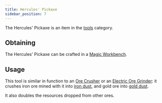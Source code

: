 ```yaml
---
title: Hercules' Pickaxe
sidebar_position: 7
---
```


The Hercules' Pickaxe is an item in the [tools](Tools) category.

## Obtaining

The Hercules' Pickaxe can be crafted in a [Magic Workbench](Magic-Workbench).

## Usage

This tool is similar in function to an [Ore Crusher](Ore-Crusher) or an [Electric Ore Grinder](Electric-Ore-Grinder): it crushes iron ore mined with it into [iron dust](Iron-Dust), and gold ore into [gold dust](Gold-Dust).

It also doubles the resources dropped from other ores.
